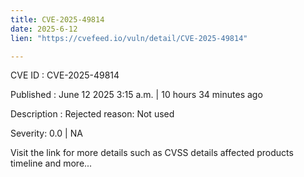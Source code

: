 ```yaml
---
title: CVE-2025-49814
date: 2025-6-12
lien: "https://cvefeed.io/vuln/detail/CVE-2025-49814"

---
```


CVE ID : CVE-2025-49814

Published :  June 12
2025
3:15 a.m. | 10 hours
34 minutes ago

Description : Rejected reason: Not used

Severity: 0.0 | NA

Visit the link for more details
such as CVSS details
affected products
timeline
and more...
